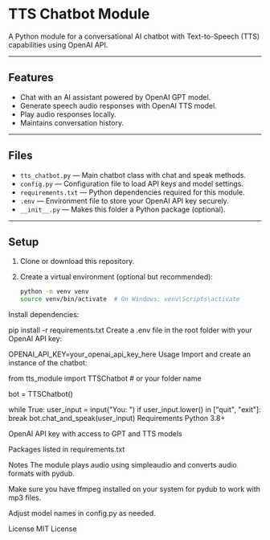 # TTS Chatbot Module

A Python module for a conversational AI chatbot with Text-to-Speech (TTS) capabilities using OpenAI API.

---

## Features

- Chat with an AI assistant powered by OpenAI GPT model.
- Generate speech audio responses with OpenAI TTS model.
- Play audio responses locally.
- Maintains conversation history.

---

## Files

- `tts_chatbot.py` — Main chatbot class with chat and speak methods.
- `config.py` — Configuration file to load API keys and model settings.
- `requirements.txt` — Python dependencies required for this module.
- `.env` — Environment file to store your OpenAI API key securely.
- `__init__.py` — Makes this folder a Python package (optional).

---

## Setup

1. Clone or download this repository.

2. Create a virtual environment (optional but recommended):

   ```bash
   python -m venv venv
   source venv/bin/activate  # On Windows: venv\Scripts\activate
Install dependencies:


pip install -r requirements.txt
Create a .env file in the root folder with your OpenAI API key:


OPENAI_API_KEY=your_openai_api_key_here
Usage
Import and create an instance of the chatbot:


from tts_module import TTSChatbot  # or your folder name

bot = TTSChatbot()

while True:
    user_input = input("You: ")
    if user_input.lower() in ["quit", "exit"]:
        break
    bot.chat_and_speak(user_input)
Requirements
Python 3.8+

OpenAI API key with access to GPT and TTS models

Packages listed in requirements.txt

Notes
The module plays audio using simpleaudio and converts audio formats with pydub.

Make sure you have ffmpeg installed on your system for pydub to work with mp3 files.

Adjust model names in config.py as needed.

License
MIT License